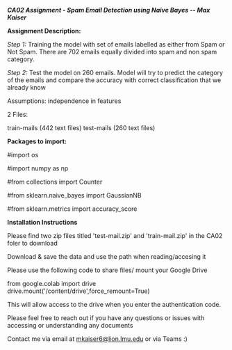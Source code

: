 ***CA02 Assignment - Spam Email Detection using Naive Bayes -- Max Kaiser***


**Assignment Description:**

*Step 1:* Training the model with set of emails labelled as either from Spam or Not Spam. There are 702 emails equally divided into spam and non spam category. 

*Step 2:*  Test the model on 260 emails. Model will try to predict the category of the emails and compare the accuracy with correct classification that we already know

Assumptions: independence in features 

2 Files: 

train-mails (442 text files)
test-mails (260 text files)


**Packages to import:**

#import os

#import numpy as np

#from collections import Counter

#from sklearn.naive_bayes import GaussianNB

#from sklearn.metrics import accuracy_score


**Installation Instructions**

Please find two zip files titled 'test-mail.zip' and 'train-mail.zip' in the CA02 foler to download 

Download & save the data and use the path when reading/accesing it 

Please use the following code to share files/ mount your Google Drive

from google.colab import drive 
drive.mount('/content/drive',force_remount=True)

This will allow access to the drive when you enter the authentication code.  

Please feel free to reach out if you have any questions or issues with accessing or understanding any documents 

Contact me via email at mkaiser6@lion.lmu.edu or via Teams :) 
